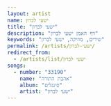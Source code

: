 ```yaml
---
layout: artist
name: ישעי לברון
title: "ישעי לברון"
description: "דף האמן ישעי לברון"
keywords: "שירים, מוזיקה, ישעי לברון"
permalink: /artists/ישעי-לברון/
redirect_from:
  - /artists/list/ישעי לברון
songs:
  - number: "33190"
    name: "אהבת התורה"
    album: "סינגלים"
    artist: "ישעי לברון"
---
```

